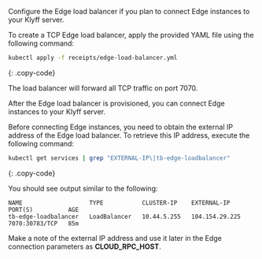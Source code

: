 Configure the Edge load balancer if you plan to connect Edge instances to your Klyff server.

To create a TCP Edge load balancer, apply the provided YAML file using the following command:

```bash
kubectl apply -f receipts/edge-load-balancer.yml
```
{: .copy-code}

The load balancer will forward all TCP traffic on port 7070.

After the Edge load balancer is provisioned, you can connect Edge instances to your Klyff server.

Before connecting Edge instances, you need to obtain the external IP address of the Edge load balancer. To retrieve this IP address, execute the following command:

```bash
kubectl get services | grep "EXTERNAL-IP\|tb-edge-loadbalancer"
```
{: .copy-code}

You should see output similar to the following:

```text
NAME                   TYPE           CLUSTER-IP    EXTERNAL-IP      PORT(S)          AGE
tb-edge-loadbalancer   LoadBalancer   10.44.5.255   104.154.29.225   7070:30783/TCP   85m
```

Make a note of the external IP address and use it later in the Edge connection parameters as **CLOUD_RPC_HOST**.